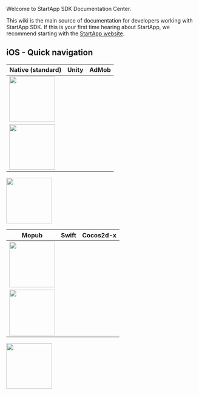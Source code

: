 Welcome to StartApp SDK Documentation Center.

This wiki is the main source of documentation for developers working with StartApp SDK. If this is your first time hearing about StartApp, we recommend starting with the [StartApp website](http://startapp.com/).

## iOS - Quick navigation

Native (standard) | Unity |  AdMob
|---|---|---
[<img src="https://raw.githubusercontent.com/wiki/StartApp-SDK/Documentation/images/ios-icon-small.png" width="120px">](iOS-InApp-Documentation) | 
[<img src="https://raw.githubusercontent.com/wiki/StartApp-SDK/Documentation/images/unity3d1.jpg" width="120px">](iOS-InApp-Unity-Documentation) | 
[<img src="https://raw.githubusercontent.com/wiki/StartApp-SDK/Documentation/images/admob_logo.png" width="120px">](AdMob-Mediation-for-iOS)

Mopub | Swift | Cocos2d-x                      
|---|---|---
[<img src="https://raw.githubusercontent.com/wiki/StartApp-SDK/Documentation/images/mopub.png" width="120px">](Mopub-Mediation-for-iOS) | 
[<img src="https://raw.githubusercontent.com/wiki/StartApp-SDK/Documentation/images/swift.png" width="120px">](iOS-Swift-InApp-Documentation) | 
[<img src="https://raw.githubusercontent.com/wiki/StartApp-SDK/Documentation/images/cocos2dx.png" width="120px">](iOS-InApp-cocos2dx-Documentation)
 
